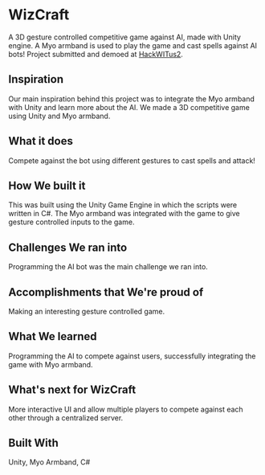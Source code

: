 # WizCraft
A 3D gesture controlled competitive game against AI, made with Unity engine. A Myo armband is used to play the game and cast spells against AI bots!
Project submitted and demoed at [HackWITus2](https://devpost.com/software/wizcraft).

## Inspiration

Our main inspiration behind this project was to integrate the Myo armband with Unity and learn more about the AI. We made a 3D competitive game using Unity and Myo armband.

## What it does

Compete against the bot using different gestures to cast spells and attack!

## How We built it

This was built using the Unity Game Engine in which the scripts were written in C#. The Myo armband was integrated with the game to give gesture controlled inputs to the game.

## Challenges We ran into

Programming the AI bot was the main challenge we ran into.

## Accomplishments that We're proud of

Making an interesting gesture controlled game.

## What We learned

Programming the AI to compete against users, successfully integrating the game with Myo armband.

## What's next for WizCraft

More interactive UI and allow multiple players to compete against each other through a centralized server.

## Built With

Unity, Myo Armband, C#
